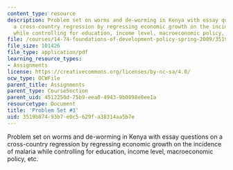 ```yaml
---
content_type: resource
description: Problem set on worms and de-worming in Kenya with essay questions on
  a cross-country regression by regressing economic growth on the incidence of malaria
  while controlling for education, income level, macroeconomic policy, etc.
file: /courses/14-74-foundations-of-development-policy-spring-2009/3519b87493b7e0c5629fa38314aa5b7e_MIT14_74s09_pset03.pdf
file_size: 101426
file_type: application/pdf
learning_resource_types:
- Assignments
license: https://creativecommons.org/licenses/by-nc-sa/4.0/
ocw_type: OCWFile
parent_title: Assignments
parent_type: CourseSection
parent_uid: 4512250d-75b9-eea0-4943-9b0898e8ee1a
resourcetype: Document
title: 'Problem Set #3'
uid: 3519b874-93b7-e0c5-629f-a38314aa5b7e
---
```

Problem set on worms and de-worming in Kenya with essay questions on a cross-country regression by regressing economic growth on the incidence of malaria while controlling for education, income level, macroeconomic policy, etc.